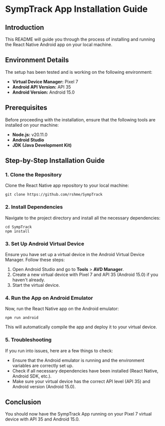 
SympTrack App Installation Guide
===========================================

Introduction
------------

This README will guide you through the process of installing and running the React Native Android app on your local machine.

Environment Details
-------------------

The setup has been tested and is working on the following environment:

*   **Virtual Device Manager:** Pixel 7
*   **Android API Version:** API 35
*   **Android Version:** Android 15.0

Prerequisites
-------------

Before proceeding with the installation, ensure that the following tools are installed on your machine:

*   **Node.js:** v20.11.0
*   **Android Studio** 
*   **JDK (Java Development Kit)**

Step-by-Step Installation Guide
-------------------------------

### 1\. Clone the Repository

Clone the React Native app repository to your local machine:

    git clone https://github.com/rshme/SympTrack

### 2\. Install Dependencies

Navigate to the project directory and install all the necessary dependencies:

    cd SympTrack
    npm install

### 3\. Set Up Android Virtual Device

Ensure you have set up a virtual device in the Android Virtual Device Manager. Follow these steps:

1.  Open Android Studio and go to **Tools** > **AVD Manager**.
2.  Create a new virtual device with Pixel 7 and API 35 (Android 15.0) if you haven't already.
3.  Start the virtual device.

### 4\. Run the App on Android Emulator

Now, run the React Native app on the Android emulator:

    npm run android

This will automatically compile the app and deploy it to your virtual device.

### 5\. Troubleshooting

If you run into issues, here are a few things to check:

*   Ensure that the Android emulator is running and the environment variables are correctly set up.
*   Check if all necessary dependencies have been installed (React Native, Android SDK, etc.).
*   Make sure your virtual device has the correct API level (API 35) and Android version (Android 15.0).

Conclusion
----------

You should now have the SympTrack App running on your Pixel 7 virtual device with API 35 and Android 15.0.